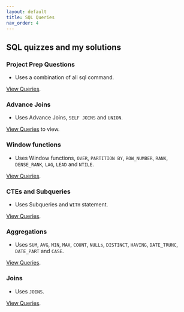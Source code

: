 ```yaml
---
layout: default
title: SQL Queries
nav_order: 4
---
```


## SQL quizzes and my solutions

### Project Prep Questions

* Uses a combination of all sql command.

[View Queries](project_questions.txt).

### Advance Joins

* Uses Advance Joins, `SELF JOINS` and `UNION`.

[View Queries](advanced_joins_performance_tuning.txt) to view.

### Window functions

* Uses Window functions, `OVER`, `PARTITION BY`, `ROW_NUMBER`, `RANK`, `DENSE_RANK`, `LAG`, `LEAD` and `NTILE`.

[View Queries](window_functions.txt).

### CTEs and Subqueries

* Uses Subqueries and `WITH` statement.

[View Queries](cte_and_subqueries.txt).

### Aggregations

* Uses `SUM`, `AVG`, `MIN`, `MAX`, `COUNT`, `NULLs`, `DISTINCT`, `HAVING`, `DATE_TRUNC`, `DATE_PART` and `CASE`.

[View Queries](aggregations.txt).

### Joins

* Uses `JOINS`.

[View Queries](joins.txt).
